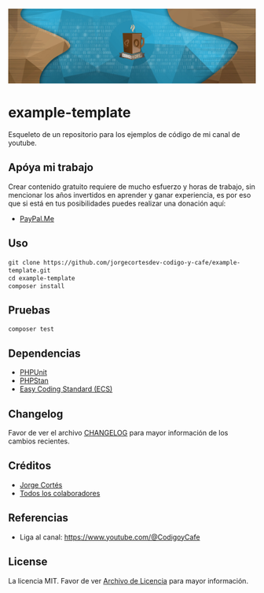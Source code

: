 <p><a href="https://www.youtube.com/@CodigoyCafe" target="_blank"><img src="https://raw.githubusercontent.com/jorgecortesdev/jorgecortesdev/main/art/banner-codigo-y-cafe.jpg" alt="Código y Café"></a></p>

# example-template

Esqueleto de un repositorio para los ejemplos de código de mi canal de youtube.

## Apóya mi trabajo

Crear contenido gratuito requiere de mucho esfuerzo y horas de trabajo, sin mencionar los años invertidos en aprender y ganar experiencia, es por eso que si está en tus posibilidades puedes realizar una donación aquí:

-   [PayPal.Me](https://www.paypal.com/paypalme/jorgecortesdev)

## Uso

```shell
git clone https://github.com/jorgecortesdev-codigo-y-cafe/example-template.git
cd example-template
composer install
```

## Pruebas

```shell
composer test
```

## Dependencias

-   [PHPUnit](https://phpunit.de/)
-   [PHPStan](https://phpstan.org/)
-   [Easy Coding Standard (ECS)](https://github.com/easy-coding-standard/easy-coding-standard)

## Changelog

Favor de ver el archivo [CHANGELOG](CHANGELOG.md) para mayor información de los cambios recientes.

## Créditos

-   [Jorge Cortés](https://github.com/jorgecortesdev)
-   [Todos los colaboradores](../../contributors)

## Referencias

-   Liga al canal: https://www.youtube.com/@CodigoyCafe

## License

La licencia MIT. Favor de ver [Archivo de Licencia](LICENSE) para mayor información.
